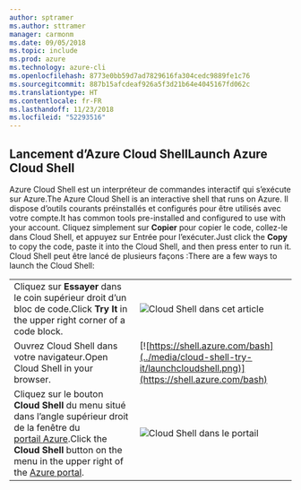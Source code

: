 ```yaml
---
author: sptramer
ms.author: sttramer
manager: carmonm
ms.date: 09/05/2018
ms.topic: include
ms.prod: azure
ms.technology: azure-cli
ms.openlocfilehash: 8773e0bb59d7ad7829616fa304cedc9889fe1c76
ms.sourcegitcommit: 887b15afcdeaf926a5f3d21b64e4045167fd062c
ms.translationtype: HT
ms.contentlocale: fr-FR
ms.lasthandoff: 11/23/2018
ms.locfileid: "52293516"
---
```

## <a name="launch-azure-cloud-shell"></a><span data-ttu-id="d78a5-101">Lancement d’Azure Cloud Shell</span><span class="sxs-lookup"><span data-stu-id="d78a5-101">Launch Azure Cloud Shell</span></span>

<span data-ttu-id="d78a5-102">Azure Cloud Shell est un interpréteur de commandes interactif qui s’exécute sur Azure.</span><span class="sxs-lookup"><span data-stu-id="d78a5-102">The Azure Cloud Shell is an interactive shell that runs on Azure.</span></span> <span data-ttu-id="d78a5-103">Il dispose d’outils courants préinstallés et configurés pour être utilisés avec votre compte.</span><span class="sxs-lookup"><span data-stu-id="d78a5-103">It has common tools pre-installed and configured to use with your account.</span></span> <span data-ttu-id="d78a5-104">Cliquez simplement sur **Copier** pour copier le code, collez-le dans Cloud Shell, et appuyez sur Entrée pour l’exécuter.</span><span class="sxs-lookup"><span data-stu-id="d78a5-104">Just click the **Copy** to copy the code, paste it into the Cloud Shell, and then press enter to run it.</span></span>  <span data-ttu-id="d78a5-105">Cloud Shell peut être lancé de plusieurs façons :</span><span class="sxs-lookup"><span data-stu-id="d78a5-105">There are a few ways to launch the Cloud Shell:</span></span>

|   | |
|-----------------------------------------------|---|
| <span data-ttu-id="d78a5-106">Cliquez sur **Essayer** dans le coin supérieur droit d’un bloc de code.</span><span class="sxs-lookup"><span data-stu-id="d78a5-106">Click **Try It** in the upper right corner of a code block.</span></span> | ![Cloud Shell dans cet article](../media/cloud-shell-try-it/cli-try-it.png) |
| <span data-ttu-id="d78a5-108">Ouvrez Cloud Shell dans votre navigateur.</span><span class="sxs-lookup"><span data-stu-id="d78a5-108">Open Cloud Shell in your browser.</span></span> | [![https://shell.azure.com/bash](../media/cloud-shell-try-it/launchcloudshell.png)](https://shell.azure.com/bash) |
| <span data-ttu-id="d78a5-109">Cliquez sur le bouton **Cloud Shell** du menu situé dans l’angle supérieur droit de la fenêtre du [portail Azure](https://portal.azure.com).</span><span class="sxs-lookup"><span data-stu-id="d78a5-109">Click the **Cloud Shell** button on the menu in the upper right of the [Azure portal](https://portal.azure.com).</span></span> | ![Cloud Shell dans le portail](../media/cloud-shell-try-it/cloud-shell-menu.png) |
